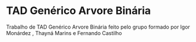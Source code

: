 # TAD Genérico Arvore Binária
Trabalho de TAD Genérico Arvore Binária feito pelo grupo formado por Igor Monárdez
, Thayná Marins e Fernando Castilho 
 
